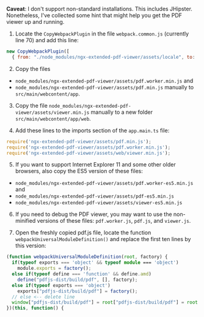 **Caveat**: I don't support non-standard installations. This includes JHipster. Nonetheless, I've collected some hint that might help you get the PDF viewer up and running.

1. Locate the `CopyWebpackPlugin` in the file `webpack.common.js` (currently line 70) and add this line:

```javascript
new CopyWebpackPlugin([
  { from: "./node_modules/ngx-extended-pdf-viewer/assets/locale", to: 'content/assets/locale' },
```

2. Copy the files 
  - `node_modules/ngx-extended-pdf-viewer/assets/pdf.worker.min.js` and 
  - `node_modules/ngx-extended-pdf-viewer/assets/pdf.min.js` 
  manually to `src/main/webcontent/app`.

3. Copy the file `node_modules/ngx-extended-pdf-viewer/assets/viewer.min.js` manually to a new folder `src/main/webcontent/app/web`.

4. Add these lines to the imports section of the `app.main.ts` file:

```typescript
require('ngx-extended-pdf-viewer/assets/pdf.min.js');
require('ngx-extended-pdf-viewer/assets/pdf.worker.min.js');
require('ngx-extended-pdf-viewer/assets/web/viewer.min.js');
```

5. If you want to support Internet Explorer 11 and some other older browsers, also copy the ES5 version of these files:
  - `node_modules/ngx-extended-pdf-viewer/assets/pdf.worker-es5.min.js` and 
  - `node_modules/ngx-extended-pdf-viewer/assets/pdf-es5.min.js` 
  - `node_modules/ngx-extended-pdf-viewer/assets/viewer-es5.min.js`

6. If you need to debug the PDF viewer, you may want to use the non-minified versions of these files: `pdf.worker.js`, `pdf.js`, and `viewer.js`.

7. Open the freshly copied pdf.js file, locate the function `webpackUniversalModuleDefinition()` and replace the first ten lines by this version:

```typescript
(function webpackUniversalModuleDefinition(root, factory) {
  if(typeof exports === 'object' && typeof module === 'object')
    module.exports = factory();
  else if(typeof define === 'function' && define.amd)
    define("pdfjs-dist/build/pdf", [], factory);
  else if(typeof exports === 'object')
    exports["pdfjs-dist/build/pdf"] = factory();
  // else <-- delete line
  window["pdfjs-dist/build/pdf"] = root["pdfjs-dist/build/pdf"] = root.pdfjsLib = factory(); // <-- modified line
})(this, function() {
```
